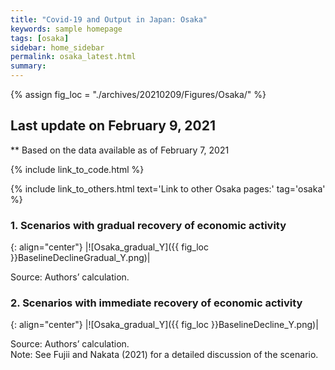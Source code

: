 ```yaml
---
title: "Covid-19 and Output in Japan: Osaka"
keywords: sample homepage
tags: [osaka]
sidebar: home_sidebar
permalink: osaka_latest.html
summary:
---
```


{% assign fig_loc = "./archives/20210209/Figures/Osaka/" %}

## Last update on February 9, 2021
** Based on the data available as of February 7, 2021

{% include link_to_code.html %}

{% include link_to_others.html text='Link to other Osaka pages:' tag='osaka' %}

### 1. Scenarios with gradual recovery of economic activity

{: align="center"}
|![Osaka_gradual_Y]({{ fig_loc }}BaselineDeclineGradual_Y.png)|

Source: Authors’ calculation.<br>
<!--<br>
Note:	See Fujii and Nakata (2021) for a detailed discussion of the scenario.
-->

### 2. Scenarios with immediate recovery of economic activity

{: align="center"}
|![Osaka_gradual_Y]({{ fig_loc }}BaselineDecline_Y.png)|

Source: Authors’ calculation.<br>
Note:	See Fujii and Nakata (2021) for a detailed discussion of the scenario.
